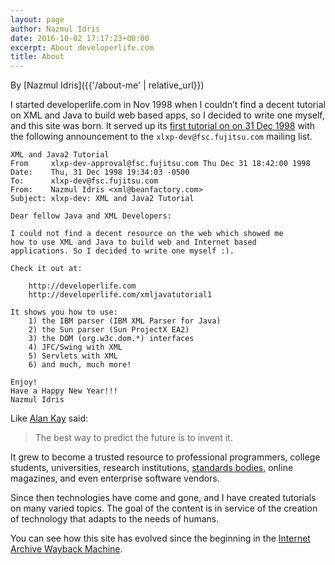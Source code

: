 ```yaml
---
layout: page
author: Nazmul Idris
date: 2016-10-02 17:17:23+00:00
excerpt: About developerlife.com
title: About
---
```


By [Nazmul Idris]({{'/about-me' | relative_url}})

I started developerlife.com in Nov 1998 when I couldn’t find a decent tutorial 
on XML and Java to build web based apps, so I decided to write one myself, and 
this site was born. It served up its [first tutorial on on 31 Dec 
1998](http://xml.coverpages.org/idris199901.html) with the following announcement
to the `xlxp-dev@fsc.fujitsu.com` mailing list. 

```text
XML and Java2 Tutorial
From     xlxp-dev-approval@fsc.fujitsu.com Thu Dec 31 18:42:00 1998
Date:    Thu, 31 Dec 1998 19:34:03 -0500
To:      xlxp-dev@fsc.fujitsu.com
From:    Nazmul Idris <xml@beanfactory.com>
Subject: xlxp-dev: XML and Java2 Tutorial

Dear fellow Java and XML Developers:

I could not find a decent resource on the web which showed me
how to use XML and Java to build web and Internet based
applications. So I decided to write one myself :).

Check it out at:

    http://developerlife.com
    http://developerlife.com/xmljavatutorial1

It shows you how to use:
    1) the IBM parser (IBM XML Parser for Java)
    2) the Sun parser (Sun ProjectX EA2)
    3) the DOM (org.w3c.dom.*) interfaces
    4) JFC/Swing with XML
    5) Servlets with XML
    6) and much, much more!

Enjoy!
Have a Happy New Year!!!
Nazmul Idris
```

Like [Alan Kay](http://en.wikipedia.org/wiki/Alan_Kay) said:
>The best way to predict the future is to invent it.

It grew to become a trusted resource to professional programmers, college 
students, universities, research institutions, [standards 
bodies](http://xml.coverpages.org/xmlFAQ15.html#JAVA-GEN), online magazines, 
and even enterprise software vendors.

Since then technologies have come and gone, and I have created tutorials on 
many varied topics. The goal of the content is in service of the creation of 
technology that adapts to the needs of humans.

You can see how this site has evolved since the beginning in the [Internet 
Archive Wayback Machine](https://web.archive.org/web/*/developerlife.com).
